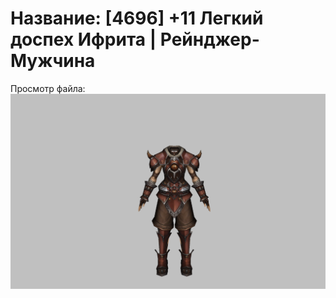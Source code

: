 # Название: [4696] +11 Легкий доспех Ифрита | Рейнджер-Мужчина

Просмотр файла:
![p020020.png](p020020.png)